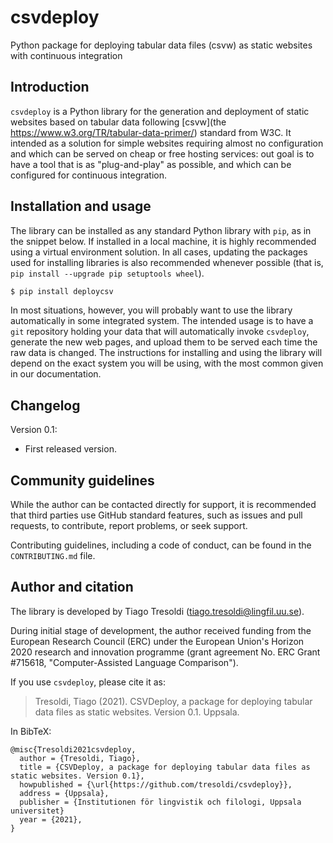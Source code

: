 # csvdeploy

Python package for deploying tabular data files (csvw) as static websites with continuous integration

## Introduction

`csvdeploy` is a Python library for the generation and deployment of static websites
based on tabular data following [csvw](the https://www.w3.org/TR/tabular-data-primer/) standard
from W3C. It intended as a solution for simple websites requiring almost no configuration and
which can be served on cheap or free hosting services: out goal is to have a tool that is
as "plug-and-play" as possible, and which can be configured for continuous integration.

## Installation and usage

The library can be installed as any standard Python library with `pip`, as in the snippet
below. If installed in a local machine, it is highly recommended using a virtual
environment solution. In all cases, updating the packages used for installing libraries
is also recommended whenever possible (that is, `pip install --upgrade pip setuptools wheel`).

```bash
$ pip install deploycsv
```

In most situations, however, you will probably want to use the library automatically in
some integrated system. The intended usage is to have a `git` repository holding
your data that will automatically invoke `csvdeploy`, generate the new web pages, and
upload them to be served each time the raw data is changed. The instructions for
installing and using the library will depend on the exact system you will be using,
with the most common given in our documentation.

## Changelog

Version 0.1:

  - First released version.

## Community guidelines

While the author can be contacted directly for support, it is recommended that third parties use
GitHub standard features, such as issues and pull requests, to contribute, report problems, or
seek support.

Contributing guidelines, including a code of conduct, can be found in the `CONTRIBUTING.md` file.

## Author and citation

The library is developed by Tiago Tresoldi (tiago.tresoldi@lingfil.uu.se).

During initial stage of development, the author received funding from the European Research Council
(ERC) under the European Union's Horizon 2020 research and innovation programme (grant agreement No.
ERC Grant #715618, "Computer-Assisted Language Comparison").

If you use `csvdeploy`, please cite it as:

  > Tresoldi, Tiago (2021). CSVDeploy, a package for deploying tabular data files as static websites.
  > Version 0.1. Uppsala.

In BibTeX:

```
@misc{Tresoldi2021csvdeploy,
  author = {Tresoldi, Tiago},
  title = {CSVDeploy, a package for deploying tabular data files as static websites. Version 0.1},
  howpublished = {\url{https://github.com/tresoldi/csvdeploy}},
  address = {Uppsala},
  publisher = {Institutionen för lingvistik och filologi, Uppsala universitet}
  year = {2021},
}
```
